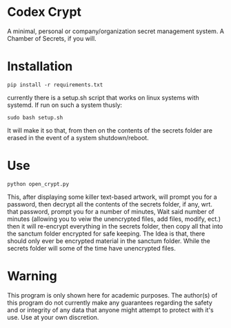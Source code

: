 # Codex Crypt
A minimal, personal or company/organization secret management system. A Chamber of Secrets, if you will.

# Installation
```
pip install -r requirements.txt
```
currently there is a setup.sh script that works on linux systems with systemd. If run on such a system thusly:
```
sudo bash setup.sh
```
It will make it so that, from then on the contents of the secrets folder are erased in the event of a system shutdown/reboot.


# Use

```
python open_crypt.py
```
This, after displaying some killer text-based artwork, will prompt you for a password, then decrypt all the contents of the secrets folder, if any, wrt. that password, prompt you for a number of minutes, Wait said number of minutes (allowing you to veiw the unencrypted files, add files, modify, ect.) then it will re-encrypt everything in the secrets folder, then copy all that into the sanctum folder encrypted for safe keeping.
The Idea is that, there should only ever be encrypted material in the sanctum folder. While the secrets folder will some of the time have unencrypted files.


# Warning

This program is only shown here for academic purposes. The author(s) of this program do not currently make any guarantees regarding the safety and or integrity
of any data that anyone might attempt to protect with it's use. Use at your own discretion.
